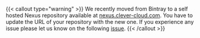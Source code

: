 {{< callout type="warning" >}}
We recently moved from Bintray to a self hosted Nexus repository available at [nexus.clever-cloud.com](https://nexus.clever-cloud.com).
You have to update the URL of your repository with the new one. If you experience any issue please let us know on the following [issue](https://github.com/CleverCloud/clever-tools/issues/454).
{{< /callout >}}
